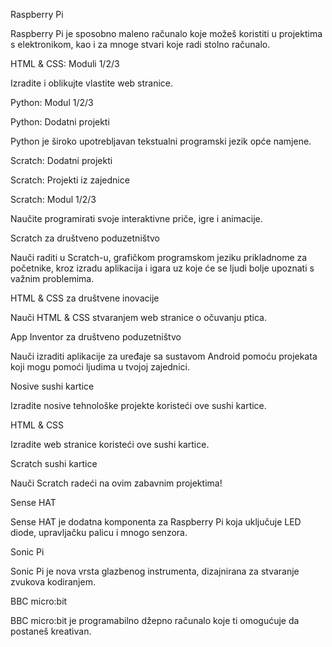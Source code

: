 Raspberry Pi

Raspberry Pi je sposobno maleno računalo koje možeš koristiti u projektima s elektronikom, kao i za mnoge stvari koje radi stolno računalo.

HTML & CSS: Moduli 1/2/3

Izradite i oblikujte vlastite web stranice.

Python: Modul 1/2/3

Python: Dodatni projekti

Python je široko upotrebljavan tekstualni programski jezik opće namjene.

Scratch: Dodatni projekti

Scratch: Projekti iz zajednice

Scratch: Modul 1/2/3

Naučite programirati svoje interaktivne priče, igre i animacije.

Scratch za društveno poduzetništvo

Nauči raditi u Scratch-u, grafičkom programskom jeziku prikladnome za početnike, kroz izradu aplikacija i igara uz koje će se ljudi bolje upoznati s važnim problemima.

HTML & CSS za društvene inovacije

Nauči HTML & CSS stvaranjem web stranice o očuvanju ptica.

App Inventor za društveno poduzetništvo

Nauči izraditi aplikacije za uređaje sa sustavom Android pomoću projekata koji mogu pomoći ljudima u tvojoj zajednici.

Nosive sushi kartice

Izradite nosive tehnološke projekte koristeći ove sushi kartice.

HTML & CSS

Izradite web stranice koristeći ove sushi kartice.

Scratch sushi kartice

Nauči Scratch radeći na ovim zabavnim projektima!

Sense HAT

Sense HAT je dodatna komponenta za Raspberry Pi koja uključuje LED diode, upravljačku palicu i mnogo senzora.

Sonic Pi

Sonic Pi je nova vrsta glazbenog instrumenta, dizajnirana za stvaranje zvukova kodiranjem.

BBC micro:bit

BBC micro:bit je programabilno džepno računalo koje ti omogućuje da postaneš kreativan.